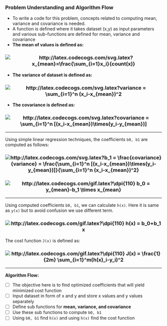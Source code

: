 ### Problem Understanding and Algorithm Flow

* To write a code for this problem, concepts related to computing mean, variance and covariance is needed.
* A function is defined where it takes dataset (x,y) as input parameters and various sub-functions are defined for mean, variance and covariance
* **The mean of values is defined as:**

<h3 align='center'>
<img src="http://latex.codecogs.com/svg.latex?x_{mean}=\frac{\sum_{i=1}x_i}{count(x)}" title="http://latex.codecogs.com/svg.latex?x_{mean}=\frac{\sum_{i=1}x_i}{count(x)}" />
</h3>

* **The variance of dataset is defined as:**

<h3 align='center'>
<img src="http://latex.codecogs.com/svg.latex?variance&space;=&space;\sum_{i=1}^n&space;(x_i-x_{mean})^2" title="http://latex.codecogs.com/svg.latex?variance = \sum_{i=1}^n (x_i-x_{mean})^2" />
</h3>

* **The covariance is defined as:**

<h3 align='center'>
<img src="http://latex.codecogs.com/svg.latex?covariance&space;=&space;\sum_{i=1}^n&space;[(x_i-x_{mean})\times(y_i-y_{mean})]" title="http://latex.codecogs.com/svg.latex?covariance = \sum_{i=1}^n [(x_i-x_{mean})\times(y_i-y_{mean})]" />
</h3>

-----------------------------------------------------------------------------------------------------------------------------------------------------------------

Using simple linear regression techniques, the coefficients ```b0, b1``` are computed as follows:

<h3 align='center'>
<img src="http://latex.codecogs.com/svg.latex?b_1&space;=&space;\frac{covariance}{variance}&space;=&space;\frac{\sum_{i=1}^n&space;[(x_i-x_{mean})\times(y_i-y_{mean})]}{\sum_{i=1}^n&space;(x_i-x_{mean})^2}" title="http://latex.codecogs.com/svg.latex?b_1 = \frac{covariance}{variance} = \frac{\sum_{i=1}^n [(x_i-x_{mean})\times(y_i-y_{mean})]}{\sum_{i=1}^n (x_i-x_{mean})^2}" />
</h3>

<h3 align='center'>
<img src="http://latex.codecogs.com/gif.latex?\dpi{110}&space;b_0&space;=&space;y_{mean}-b_1&space;\times&space;x_{mean}" title="http://latex.codecogs.com/gif.latex?\dpi{110} b_0 = y_{mean}-b_1 \times x_{mean}" />
</h3>

-----------------------------------------------------------------------------------------------------------------------------------------------------------------

Using computed coefficients ```b0, b1```, we can calculate ```h(x)```. Here it is same as ```y(x)``` but to avoid confusion we use different term.

<h3 align='center'>
<img src="http://latex.codecogs.com/gif.latex?\dpi{110}&space;h(x)&space;=&space;b_0&plus;b_1&space;x" title="http://latex.codecogs.com/gif.latex?\dpi{110} h(x) = b_0+b_1 x" />
</h3>

The cost function ```J(x)``` is defined as: 
<h3 align='center'>
<img src="http://latex.codecogs.com/gif.latex?\dpi{110}&space;J(x)&space;=&space;\frac{1}{2m}&space;\sum_{i=1}^m(h(x)_i-y_i)^2" title="http://latex.codecogs.com/gif.latex?\dpi{110} J(x) = \frac{1}{2m} \sum_{i=1}^m(h(x)_i-y_i)^2" />
</h3>

-----------------------------------------------------------------------------------------------------------------------------------------------------------------

**Algorithm Flow:**

- [ ] The objective here is to find optimized coefficients that will yield minimized cost function
- [ ] Input dataset in form of x and y and store x values and y values separately
- [ ] Define sub functions for **mean, variance, and covariance**
- [ ] Use these sub functions to compute ```b0, b1```
- [ ] Using ```b0, b1``` find ```h(x)``` and using ```h(x)``` find the cost function
